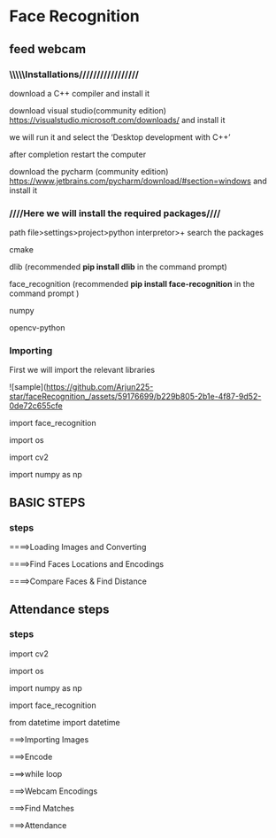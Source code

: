 # Face Recognition
## feed webcam
### \\\\\\\\\\**Installations**/////////////////

download a C++ compiler and install it

download visual studio(community edition) https://visualstudio.microsoft.com/downloads/ and install it 

we will run it and select the ‘Desktop development with C++’

after completion restart the computer

download the pycharm (community edition) https://www.jetbrains.com/pycharm/download/#section=windows and install it

### ////Here we will install the required packages////

path file>settings>project>python interpretor>+ search the packages

cmake

dlib (recommended **pip install dlib** in the command prompt)

face_recognition (recommended **pip install face-recognition** in the command prompt )

numpy

opencv-python

### **Importing**

First we will import the relevant libraries

![sample](https://github.com/Arjun225-star/faceRecognition_/assets/59176699/b229b805-2b1e-4f87-9d52-0de72c655cfe

import face_recognition

import os

import cv2

import numpy as np

## BASIC STEPS
### steps

====>Loading Images and Converting

====>Find Faces Locations and Encodings

====>Compare Faces & Find Distance

## Attendance steps
### steps
import cv2

import os

import numpy as np

import face_recognition

from datetime import datetime


===>Importing Images

===>Encode

===>while loop

===>Webcam Encodings

===>Find Matches

===>Attendance
